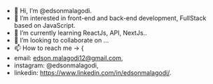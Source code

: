 - 👋 Hi, I’m @edsonmalagodi.
- 👀 I’m interested in front-end and back-end development, FullStack based on JavaScript. 
- 🌱 I’m currently learning ReactJs, API, NextJs..
- 💞️ I’m looking to collaborate on ...
- 📫 How to reach me -> {
- email: edson.malagodi12@gmail.com, 
- instagram: @edsonmalagodi, 
- linkedin: https://www.linkedin.com/in/edsonmalagodi/. 

<!---
edsonmalagodi/edsonmalagodi is a ✨ special ✨ repository because its `README.md` (this file) appears on your GitHub profile.
You can click the Preview link to take a look at your changes.
--->

